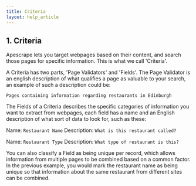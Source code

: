 ```yaml
---
title: Criteria
layout: help_article
---
```


## 1. Criteria

Apescrape lets you target webpages based on their content, and search those pages for specific information. This is what we call 'Criteria'.

A Criteria has two parts, 'Page Validators' and 'Fields'. The Page Validator is an english description of what qualifies a page as valuable to your search, an example of such a description could be:

`Pages containing information regarding restaurants in Edinburgh`

The Fields of a Criteria describes the specific categories of information you want to extract from webpages, each field has a name and an English description of what sort of data to look for, such as these:

Name: `Restaurant Name`
Description: `What is this restaurant called?`

Name: `Restaurant Type`
Description: `What type of restaurant is this?`

You can also classify a Field as being unique per record, which allows information from multiple pages to be combined based on a common factor. In the previous example, you would mark the restaurant name as being unique so that information about the same restaurant from different sites can be combined.